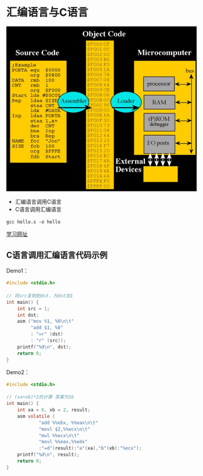 # 汇编语言与C语言

![汇编语言](/汇编语言.jpg)

- 汇编语言调用C语言
- C语言调用汇编语言

`gcc hello.s -o hello`

[学习网址](https://gcc.gnu.org/onlinedocs/gcc/Using-Assembly-Language-with-C.html)

## C语言调用汇编语言代码示例

Demo1：
```c
#include <stdio.h>

// 将src复制到dst，为dst加1
int main() {
    int src = 1;
    int dst;
    asm ("mov %1, %0\n\t"
         "add $1, %0"
         : "=r" (dst)
         : "r" (src));
    printf("%d\n", dst);
    return 0;
}
```

Demo2：
```c
#include <stdio.h>

// (xa+xb)*2的计算 答案为16
int main() {
    int xa = 6, xb = 2, result;
    asm volatile (
            "add %%ebx, %%eax\n\t"
            "movl $2,%%ecx\n\t"
            "mul %%ecx\n\t"
            "movl %%eax,%%edx"
            :"=d"(result):"a"(xa),"b"(xb):"%ecx");
    printf("%d\n", result);
    return 0;
}
```
